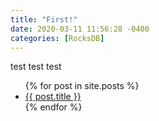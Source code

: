 ```yaml
---
title: "First!"
date: 2020-03-11 11:56:28 -0400
categories: [RocksDB]
---
```


test
test
test

<ul>
  {% for post in site.posts %}
    <li>
      <a href="{{ post.url }}">{{ post.title }}</a>
    </li>
  {% endfor %}
</ul>

